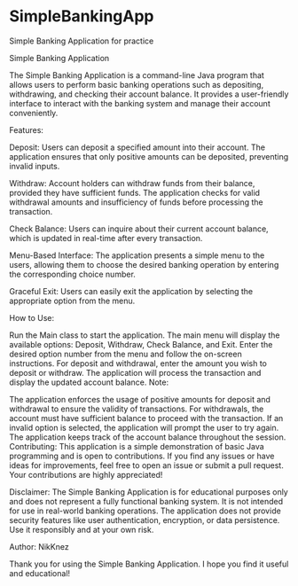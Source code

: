 # SimpleBankingApp
Simple Banking Application for practice

Simple Banking Application

The Simple Banking Application is a command-line Java program that allows users to perform basic banking operations such as depositing, withdrawing, and checking their account balance. It provides a user-friendly interface to interact with the banking system and manage their account conveniently.

Features:

Deposit: Users can deposit a specified amount into their account. The application ensures that only positive amounts can be deposited, preventing invalid inputs.

Withdraw: Account holders can withdraw funds from their balance, provided they have sufficient funds. The application checks for valid withdrawal amounts and insufficiency of funds before processing the transaction.

Check Balance: Users can inquire about their current account balance, which is updated in real-time after every transaction.

Menu-Based Interface: The application presents a simple menu to the users, allowing them to choose the desired banking operation by entering the corresponding choice number.

Graceful Exit: Users can easily exit the application by selecting the appropriate option from the menu.

How to Use:

Run the Main class to start the application.
The main menu will display the available options: Deposit, Withdraw, Check Balance, and Exit.
Enter the desired option number from the menu and follow the on-screen instructions.
For deposit and withdrawal, enter the amount you wish to deposit or withdraw.
The application will process the transaction and display the updated account balance.
Note:

The application enforces the usage of positive amounts for deposit and withdrawal to ensure the validity of transactions.
For withdrawals, the account must have sufficient balance to proceed with the transaction.
If an invalid option is selected, the application will prompt the user to try again.
The application keeps track of the account balance throughout the session.
Contributing:
This application is a simple demonstration of basic Java programming and is open to contributions. If you find any issues or have ideas for improvements, feel free to open an issue or submit a pull request. Your contributions are highly appreciated!

Disclaimer:
The Simple Banking Application is for educational purposes only and does not represent a fully functional banking system. It is not intended for use in real-world banking operations. The application does not provide security features like user authentication, encryption, or data persistence. Use it responsibly and at your own risk.

Author:
NikKnez

Thank you for using the Simple Banking Application. I hope you find it useful and educational!
